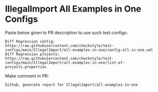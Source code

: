 # IllegalImport All Examples in One Configs
Paste below given to PR description to use such test configs:
```
Diff Regression config: https://raw.githubusercontent.com/checkstyle/test-configs/main/IllegalImport/all-examples-in-one/config-all-in-one.xml
Diff Regression projects: https://raw.githubusercontent.com/checkstyle/test-configs/main/IllegalImport/all-examples-in-one/list-of-projects.properties
```
Make comment in PR:
```
Github, generate report for IllegalImport/all-examples-in-one
```
